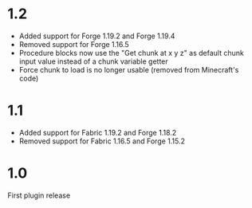 # 1.2
* Added support for Forge 1.19.2 and Forge 1.19.4
* Removed support for Forge 1.16.5
* Procedure blocks now use the "Get chunk at x y z" as default chunk input value instead of a chunk variable getter
* Force chunk to load is no longer usable (removed from Minecraft's code)

# 1.1
* Added support for Fabric 1.19.2 and Forge 1.18.2
* Removed support for Fabric 1.16.5 and Forge 1.15.2

# 1.0
First plugin release